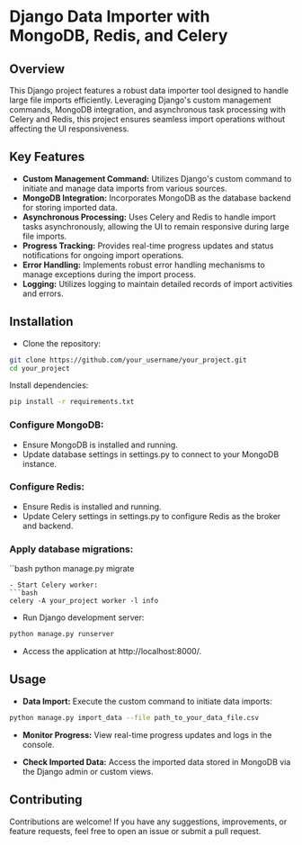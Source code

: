# Django Data Importer with MongoDB, Redis, and Celery
## Overview
This Django project features a robust data importer tool designed to handle large file imports efficiently. Leveraging Django's custom management commands, MongoDB integration, and asynchronous task processing with Celery and Redis, this project ensures seamless import operations without affecting the UI responsiveness.

## Key Features
- **Custom Management Command:** Utilizes Django's custom command to initiate and manage data imports from various sources.
- **MongoDB Integration:** Incorporates MongoDB as the database backend for storing imported data.
- **Asynchronous Processing:** Uses Celery and Redis to handle import tasks asynchronously, allowing the UI to remain responsive during large file imports.
- **Progress Tracking:** Provides real-time progress updates and status notifications for ongoing import operations.
- **Error Handling:** Implements robust error handling mechanisms to manage exceptions during the import process.
- **Logging:** Utilizes logging to maintain detailed records of import activities and errors.
## Installation
- Clone the repository:
```bash
git clone https://github.com/your_username/your_project.git
cd your_project
```
Install dependencies:
```bash
pip install -r requirements.txt
```
### Configure MongoDB:
- Ensure MongoDB is installed and running.
- Update database settings in settings.py to connect to your MongoDB instance.
### Configure Redis:
- Ensure Redis is installed and running.
- Update Celery settings in settings.py to configure Redis as the broker and backend.
### Apply database migrations:
``bash
python manage.py migrate
```
- Start Celery worker:
```bash
celery -A your_project worker -l info
```
- Run Django development server:
```bash
python manage.py runserver
```
- Access the application at http://localhost:8000/.

## Usage
- **Data Import:** Execute the custom command to initiate data imports:
```bash
python manage.py import_data --file path_to_your_data_file.csv
```
- **Monitor Progress:** View real-time progress updates and logs in the console.

- **Check Imported Data:** Access the imported data stored in MongoDB via the Django admin or custom views.

## Contributing
Contributions are welcome! If you have any suggestions, improvements, or feature requests, feel free to open an issue or submit a pull request.
